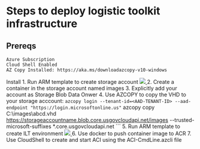 # Steps to deploy logistic toolkit infrastructure

## Prereqs
    Azure Subscription
    Cloud Shell Enabled
    AZ Copy Installed: https://aka.ms/downloadazcopy-v10-windows

Install
    1. Run ARM template to create storage account
    <a href="https://portal.azure.us/#create/Microsoft.Template/uri/https%3A%2F%2Fraw.githubusercontent.com%2Fpaulhakim%2FLogisticsToolkit%2Fmaster%2FCreateStorageForImage.json"  target="_blank">
    <img src="http://azuredeploy.net/AzureGov.png"/>
    </a>
    2. Create a container in the storage account named images
    3. Explicitly add your account as Storage Blob Data Onwer
    4. Use AZCOPY to copy the VHD to your storage acccount:
        ```
        azcopy login --tenant-id=<AAD-TENANT-ID> --aad-endpoint "https://login.microsoftonline.us"
        ```
        azcopy copy C:\images\abcd.vhd https://storageaccountname.blob.core.usgovcloudapi.net/images --trusted-microsoft-suffixes *.core.usgovcloudapi.net
        ```
    5. Run ARM template to create ILT environment 
    <a href="https://portal.azure.us/#create/Microsoft.Template/uri/https%3A%2F%2Fraw.githubusercontent.com%2Fpaulhakim%2FLogisticsToolkit%2Fmaster%2Fazuredeploy.json"  target="_blank">
    <img src="http://azuredeploy.net/AzureGov.png"/>
    </a>
    6. Use docker to push container image to ACR
    7. Use CloudShell to create and start ACI using the ACI-CmdLine.azcli file



